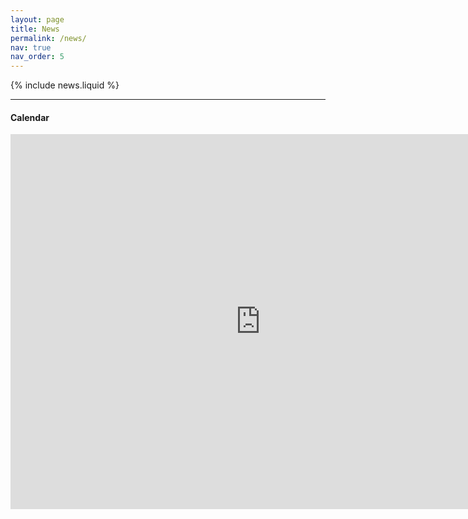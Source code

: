 ```yaml
---
layout: page
title: News
permalink: /news/
nav: true
nav_order: 5  
---
```


{% include news.liquid %}

---

#### **Calendar**

<iframe src="https://calendar.google.com/calendar/embed?src=wangd3109%40gmail.com&ctz=Asia%2FMacau" style="border: 0" width="800" height="600" frameborder="0" scrolling="no"></iframe>
